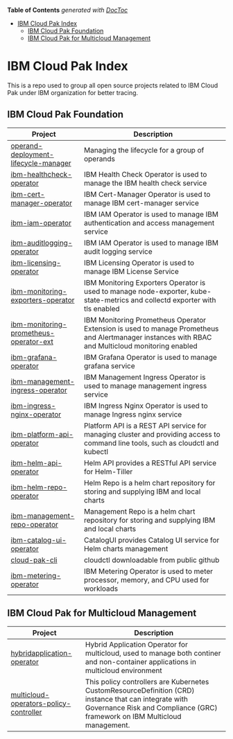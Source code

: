 <!-- START doctoc generated TOC please keep comment here to allow auto update -->
<!-- DON'T EDIT THIS SECTION, INSTEAD RE-RUN doctoc TO UPDATE -->
**Table of Contents**  *generated with [DocToc](https://github.com/thlorenz/doctoc)*

- [IBM Cloud Pak Index](#ibm-cloud-pak-index)
  - [IBM Cloud Pak Foundation](#ibm-cloud-pak-foundation)
  - [IBM Cloud Pak for Multicloud Management](#ibm-cloud-pak-for-multicloud-management)

<!-- END doctoc generated TOC please keep comment here to allow auto update -->

# IBM Cloud Pak Index

This is a repo used to group all open source projects related to IBM Cloud Pak under IBM organization for better tracing.

## IBM Cloud Pak Foundation

| Project                                                                                                                                                                                                            | Description                         |
| -------------------------------------  | --------------------------------|
| [operand-deployment-lifecycle-manager](https://github.com/IBM/operand-deployment-lifecycle-manager)| Managing the lifecycle for a group of operands |
| [ibm-healthcheck-operator](https://github.com/IBM/ibm-healthcheck-operator)| IBM Health Check Operator is used to manage the IBM health check service |
| [ibm-cert-manager-operator](https://github.com/IBM/ibm-cert-manager-operator) | IBM Cert-Manager Operator is used to manage IBM cert-manager service |
| [ibm-iam-operator](https://github.com/IBM/ibm-iam-operator) | IBM IAM Operator is used to manage IBM authentication and access management service |
| [ibm-auditlogging-operator](https://github.com/IBM/ibm-auditlogging-operator) | IBM IAM Operator is used to manage IBM audit logging service |
| [ibm-licensing-operator](https://github.com/IBM/ibm-licensing-operator) | IBM Licensing Operator is used to manage IBM License Service |
| [ibm-monitoring-exporters-operator](https://github.com/IBM/ibm-monitoring-exporters-operator) | IBM Monitoring Exporters Operator is used to manage node-exporter, kube-state-metrics and collectd exporter with tls enabled |
| [ibm-monitoring-prometheus-operator-ext](https://github.com/IBM/ibm-monitoring-prometheus-operator-ext) | IBM Monitoring Prometheus Operator Extension is used to manage Prometheus and Alertmanager instances with RBAC and Multicloud monitoring enabled |
| [ibm-grafana-operator](https://github.com/IBM/ibm-grafana-operator) | IBM Grafana Operator is used to manage grafana service |
| [ibm-management-ingress-operator](https://github.com/IBM/ibm-management-ingress-operator) | IBM Management Ingress Operator is used to manage management ingress service |
| [ibm-ingress-nginx-operator](https://github.com/IBM/ibm-ingress-nginx-operator) | IBM Ingress Nginx Operator is used to manage Ingress nginx service |
| [ibm-platform-api-operator](https://github.com/IBM/ibm-platform-api-operator) | Platform API is a REST API service for managing cluster and providing access to command line tools, such as cloudctl and kubectl |
| [ibm-helm-api-operator](https://github.com/IBM/ibm-helm-api-operator) | Helm API provides a RESTful API service for Helm-Tiller |
| [ibm-helm-repo-operator](https://github.com/IBM/ibm-helm-repo-operator) | Helm Repo is a helm chart repository for storing and supplying IBM and local charts |
| [ibm-management-repo-operator](https://github.com/IBM/ibm-management-repo-operator) | Management Repo is a helm chart repository for storing and supplying IBM and local charts |
| [ibm-catalog-ui-operator](https://github.com/IBM/ibm-catalog-ui-operator) | CatalogUI provides Catalog UI service for Helm charts management |
| [cloud-pak-cli](https://github.com/IBM/cloud-pak-cli) | cloudctl downloadable from public github |
| [ibm-metering-operator](https://github.com/IBM/ibm-metering-operator) | IBM Metering Operator is used to meter processor, memory, and CPU used for workloads |

## IBM Cloud Pak for Multicloud Management

| Project                                                                                                                                                                                                            | Description                         |
| -------------------------------------  | --------------------------------|
| [hybridapplication-operator](https://github.com/IBM/hybridapplication-operator)| Hybrid Application Operator for multicloud, used to manage both continer and non-container applications in multicloud environment |
| [multicloud-operators-policy-controller](https://github.com/IBM/multicloud-operators-policy-controller)| This policy controllers are Kubernetes CustomResourceDefinition (CRD) instance that can integrate with Governance Risk and Compliance (GRC) framework on IBM Multicloud management.|

